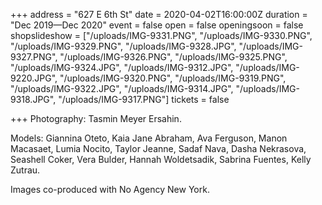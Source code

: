 +++
address = "627 E 6th St"
date = 2020-04-02T16:00:00Z
duration = "Dec 2019—Dec 2020"
event = false
open = false
openingsoon = false
shopslideshow = ["/uploads/IMG-9331.PNG", "/uploads/IMG-9330.PNG", "/uploads/IMG-9329.PNG", "/uploads/IMG-9328.JPG", "/uploads/IMG-9327.PNG", "/uploads/IMG-9326.PNG", "/uploads/IMG-9325.PNG", "/uploads/IMG-9324.JPG", "/uploads/IMG-9312.JPG", "/uploads/IMG-9220.JPG", "/uploads/IMG-9320.PNG", "/uploads/IMG-9319.PNG", "/uploads/IMG-9322.JPG", "/uploads/IMG-9314.JPG", "/uploads/IMG-9318.JPG", "/uploads/IMG-9317.PNG"]
tickets = false

+++
Photography: Tasmin Meyer Ersahin.

Models: Giannina Oteto, Kaia Jane Abraham, Ava Ferguson, Manon Macasaet, Lumia Nocito, Taylor Jeanne, Sadaf Nava, Dasha Nekrasova, Seashell Coker, Vera Bulder, Hannah Woldetsadik, Sabrina Fuentes, Kelly Zutrau.

Images co-produced with No Agency New York.